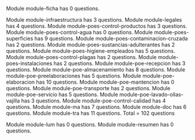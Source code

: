 Module module-ficha has 0 questions.

Module module-infraestructura has 3 questions.
Module module-legales has 4 questions.
Module module-poes-control-productos has 3 questions.
Module module-poes-control-agua has 0 questions.
Module module-poes-superficies has 9 questions.
Module module-poes-contaminacion-cruzada has 2 questions.
Module module-poes-sustancias-adulterantes has 2 questions.
Module module-poes-higiene-empleados has 5 questions.
Module module-poes-control-plagas has 2 questions.
Module module-poes-instalaciones has 2 questions.
Module module-poe-recepcion has 3 questions.
Module module-poe-almacenamiento has 8 questions.
Module module-poe-preelaboraciones has 5 questions.
Module module-poe-elaboracion has 10 questions.
Module module-poe-mantencion has 0 questions.
Module module-poe-transporte has 2 questions.
Module module-poe-servicio has 5 questions.
Module module-poe-lavado-ollas-vajilla has 3 questions.
Module module-poe-control-calidad has 4 questions.
Module module-ma has 7 questions.
Module module-doc has 6 questions.
Module module-tra has 11 questions.
Total = 102 questions

Module module-lum has 0 questions.
Module module-resumen has 0 questions.



